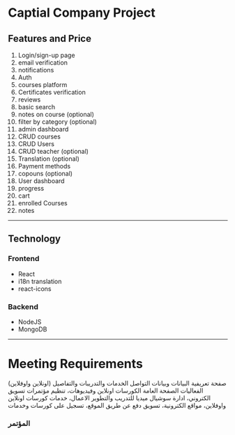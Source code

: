 # Captial Company Project
## Features and Price

1. Login/sign-up page 
  1. email verification
  2. notifications
  3. Auth
2. courses platform
  1. Certificates verification
  2. reviews
  3. basic search
  4. notes on course (optional)
  5. filter by category (optional)
3. admin dashboard 
  1. CRUD courses
  2. CRUD Users
  3. CRUD teacher (optional)
4. Translation (optional)
5. Payment methods
  1. copouns (optional)
6. User dashboard
  1. progress
  2. cart
  3. enrolled Courses
  4. notes

---

## Technology

### Frontend

- React
- i18n translation
- react-icons

### Backend

- NodeJS
- MongoDB

---

# Meeting Requirements

صفحة تعريفية
البيانات وبيانات التواصل
الخدمات والتدريبات والتفاصيل (اونلاين واوفلاين)
الفعاليات
الصفحة العامة
الكورسات اونلاين وفيديوهات، تنظيم مؤتمرات
تسويق الكتروني، ادارة سوشيال ميديا
للتدريب والتطوير الاعمال، خدمات كورسات اونلاين واوفلاين، مواقع الكترونية، تسويق
دفع عن طريق الموقع، تسجيل على كورسات وخدمات

### المؤتمر
